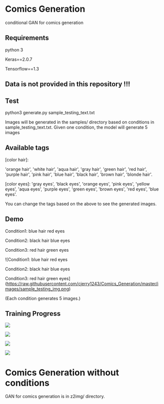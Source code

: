 # Comics Generation
conditional GAN for comics generation

## Requirements
python 3

Keras==2.0.7

Tensorflow==1.3

## Data is not provided in this repository !!!

## Test
python3 generate.py sample_testing_text.txt

Images will be generated in the samples/ directory based on conditions in sample_testing_text.txt. Given one condition, the model will generate 5 images

## Available tags
[color hair]:

'orange hair', 'white hair', 'aqua hair', 'gray hair', 'green hair', 'red hair', 'purple hair', 'pink hair', 'blue hair', 'black hair', 'brown hair', 'blonde hair'.

[color eyes]: 
'gray eyes', 'black eyes', 'orange eyes', 'pink eyes', 'yellow eyes', 'aqua eyes', 'purple eyes', 'green eyes', 'brown eyes', 'red eyes', 'blue eyes'.

You can change the tags based on the above to see the generated images.

## Demo
Condition1: blue hair red eyes

Condition2: black hair blue eyes

Condition3: red hair green eyes

![Condition1: blue hair red eyes

Condition2: black hair blue eyes

Condition3: red hair green eyes](https://raw.githubusercontent.com/cjerry1243/Comics_Generation/master/images/sample_testing_img.png)

(Each condition generates 5 images.)

## Training Progress

![](https://raw.githubusercontent.com/cjerry1243/Comics_Generation/master/images/progress1.png)

![](https://raw.githubusercontent.com/cjerry1243/Comics_Generation/master/images/progress2.png)

![](https://raw.githubusercontent.com/cjerry1243/Comics_Generation/master/images/progress3.png)

![](https://raw.githubusercontent.com/cjerry1243/Comics_Generation/master/images/progress4.png)

# Comics Generation without conditions
GAN for comics generation is in z2img/ directory.

